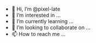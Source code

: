 - 👋 Hi, I’m @pixel-late
- 👀 I’m interested in ...
- 🌱 I’m currently learning ...
- 💞️ I’m looking to collaborate on ...
- 📫 How to reach me ...

<!---
pixel-late/pixel-late is a ✨ special ✨ repository because its `README.md` (this file) appears on your GitHub profile.
You can click the Preview link to take a look at your changes.
--->
